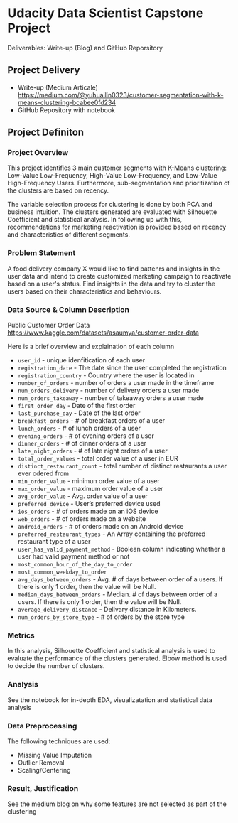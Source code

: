 # Udacity Data Scientist Capstone Project

Deliverables: Write-up (Blog) and GitHub Reporsitory
## Project Delivery

- Write-up (Medium Articale) https://medium.com/@yuhuailin0323/customer-segmentation-with-k-means-clustering-bcabee0fd234
- GitHub Repository with notebook

## Project Definiton

### Project Overview
This project identifies 3 main customer segments with K-Means clustering: Low-Value Low-Frequency, High-Value Low-Frequency, and Low-Value High-Frequency Users. Furthermore, sub-segmentation and prioritization of the clusters are based on recency. 

The variable selection process for clustering is done by both PCA and business intuition. The clusters generated are evaluated with Silhouette Coefficient and statistical analysis. In following up with this, recommendations for marketing reactivation is provided based on recency and characteristics of different segments.

### Problem Statement

A food delivery company X would like to find pattenrs and insights in the user data and intend to create customized marketing campaign to reactivate based on a user's status. Find insights in the data and try to cluster the users based on their characteristics and behaviours. 


### Data Source & Column Description

Public Customer Order Data
https://www.kaggle.com/datasets/asaumya/customer-order-data

Here is a brief overview and explaination of each column 

- `user_id` - unique idenfitication of each user
- `registration_date` - The date since the user completed the registration
- `registration_country` - Country where the user is located in
- `number_of_orders` - number of orders a user made in the timeframe
- `num_orders_delivery` - number of delivery orders a user made
- `num_orders_takeaway` - number of takeaway orders a user made
- `first_order_day`	- Date of the first order
- `last_purchase_day` - Date of the last order
- `breakfast_orders` - # of breakfast orders of a user
- `lunch_orders` - # of lunch orders of a user
- `evening_orders` - # of evening orders of a user
- `dinner_orders` - # of dinner orders of a user
- `late_night_orders` - # of late night orders of a user
- `total_order_values` - total order value of a user in EUR
- `distinct_restaurant_count` - total number of distinct restaurants a user ever odered from
- `min_order_value` - minimun order value of a user
- `max_order_value` - maximum order value of a user
- `avg_order_value` - Avg. order value of a user
- `preferred_device` - User’s preferred device used
- `ios_orders` - # of orders made on an iOS device
- `web_orders` - # of orders made on a website
- `android_orders` - # of orders made on an Android device
- `preferred_restaurant_types` - An Array containing the preferred restaurant type of a user
- `user_has_valid_payment_method` - Boolean column indicating whether a user had valid payment method or not
- `most_common_hour_of_the_day_to_order`
- `most_common_weekday_to_order`
- `avg_days_between_orders` - Avg. # of days between order of a users. If there is only 1 order, then the value will be Null.
- `median_days_between_orders` - Median. # of days between order of a users. If there is only 1 order, then the value will be Null.
- `average_delivery_distance` - Delivary distance in Kilometers.
- `num_orders_by_store_type` - # of orders by the store type

### Metrics

In this analysis, Silhouette Coefficient and statistical analysis is used to evaluate the performance of the clusters generated. Elbow method is used to decide the number of clusters.

### Analysis

See the notebook for in-depth EDA, visualizatation and statistical data analysis

### Data Preprocessing

The following techniques are used:
- Missing Value Imputation
- Outlier Removal
- Scaling/Centering

### Result, Justification

See the medium blog on why some features are not selected as part of the clustering

